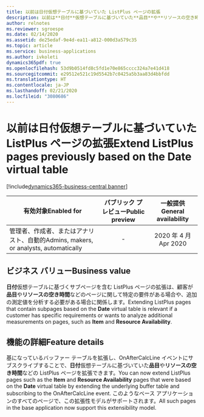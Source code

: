 ```yaml
---
title: 以前は日付仮想テーブルに基づいていた ListPlus ページの拡張
description: 以前は**日付**仮想テーブルに基づいていた**品目**や**リソースの空き時間** などの ListPlus ページを拡張できるようになりました。
author: relnotes
ms.reviewer: sgroespe
ms.date: 02/14/2020
ms.assetid: de25edaf-9e4d-ea11-a812-000d3a579c35
ms.topic: article
ms.service: business-applications
ms.author: ivkoleti
dynamics365pdf: true
ms.openlocfilehash: 53d9b0514fd8c5fd1e70e865cccc324a7e41d418
ms.sourcegitcommit: e29512e521c19d5542b7c0425a5b3aa83d4bbfdd
ms.translationtype: HT
ms.contentlocale: ja-JP
ms.lasthandoff: 02/21/2020
ms.locfileid: "3080686"
---
```

# <a name="extend-listplus-pages-previously-based-on-the-date-virtual-table"></a><span data-ttu-id="25ca3-103">以前は日付仮想テーブルに基づいていた ListPlus ページの拡張</span><span class="sxs-lookup"><span data-stu-id="25ca3-103">Extend ListPlus pages previously based on the Date virtual table</span></span>
[!include[dynamics365-business-central banner](../includes/dynamics365-business-central.md)]

| <span data-ttu-id="25ca3-104">有効対象</span><span class="sxs-lookup"><span data-stu-id="25ca3-104">Enabled for</span></span>    |  <span data-ttu-id="25ca3-105">パブリック プレビュー</span><span class="sxs-lookup"><span data-stu-id="25ca3-105">Public preview</span></span> | <span data-ttu-id="25ca3-106">一般提供</span><span class="sxs-lookup"><span data-stu-id="25ca3-106">General availability</span></span> | 
| ---------- | :----------: |:----------: |
|<span data-ttu-id="25ca3-107">管理者、作成者、またはアナリスト、自動的</span><span class="sxs-lookup"><span data-stu-id="25ca3-107">Admins, makers, or analysts, automatically</span></span>|-| <span data-ttu-id="25ca3-108">2020 年 4 月</span><span class="sxs-lookup"><span data-stu-id="25ca3-108">Apr 2020</span></span>|


## <a name="business-value"></a><span data-ttu-id="25ca3-109">ビジネス バリュー</span><span class="sxs-lookup"><span data-stu-id="25ca3-109">Business value</span></span>
<!-- bv start -->
<span data-ttu-id="25ca3-110">**日付**仮想テーブルに基づくサブページを含む ListPlus ページの拡張は、顧客が**品目**や**リソースの空き時間**などのページに関して特定の要件がある場合や、追加の測定値を分析する必要がある場合に関係します。</span><span class="sxs-lookup"><span data-stu-id="25ca3-110">Extending ListPlus pages that contain subpages based on the **Date** virtual table is relevant if a customer has specific requirements or wants to analyze additional measurements on pages, such as **Item** and **Resource Availability**.</span></span> 
<!-- bv end -->



## <a name="feature-details"></a><span data-ttu-id="25ca3-111">機能の詳細</span><span class="sxs-lookup"><span data-stu-id="25ca3-111">Feature details</span></span>
<!--feature detail start -->
<span data-ttu-id="25ca3-112">基になっているバッファー テーブルを拡張し、OnAfterCalcLine イベントにサブスクライブすることで、**日付**仮想テーブルに基づいていた**品目**や**リソースの空き時間**などの ListPlus ページを拡張できます。</span><span class="sxs-lookup"><span data-stu-id="25ca3-112">You can now extend ListPlus pages such as the **Item** and **Resource Availability** pages that were based on the **Date** virtual table by extending the underlying buffer table and subscribing to the OnAfterCalcLine event.</span></span> <span data-ttu-id="25ca3-113">このようなベース アプリケーションのすべてのページで、この拡張性モデルがサポートされます。</span><span class="sxs-lookup"><span data-stu-id="25ca3-113">All such pages in the base application now support this extensibility model.</span></span>
<!--feature detail end -->









